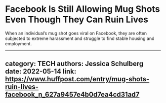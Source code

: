 # Facebook Is Still Allowing Mug Shots Even Though They Can Ruin Lives

When an individual’s mug shot goes viral on Facebook, they are often subjected to extreme harassment and struggle to find stable housing and employment.

---
category: TECH
authors: Jessica Schulberg
date: 2022-05-14
link: https://www.huffpost.com/entry/mug-shots-ruin-lives-facebook_n_627a9457e4b0d7ea4cd31ad7
---

